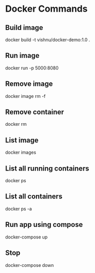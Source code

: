 # Docker Commands

## Build image
docker build -t vishnu/docker-demo:1.0 .

## Run image
docker run -p 5000:8080 <image-id>

## Remove image
docker image rm -f <image-id>

## Remove container
docker rm <container-id>

## List image
docker images

## List all running containers
docker ps

## List all containers
docker ps -a 

## Run app using compose
docker-compose up

## Stop
docker-compose down
